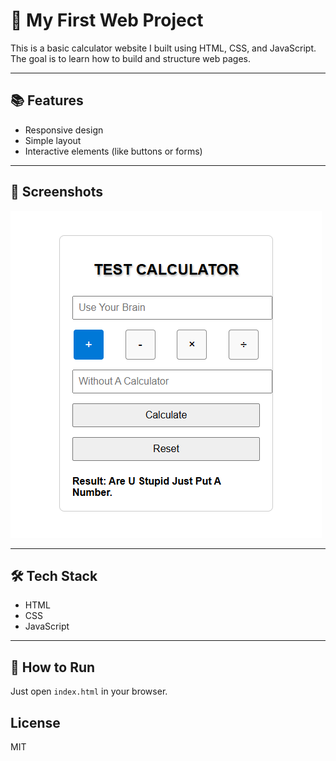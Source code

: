 # 📁 My First Web Project
This is a basic calculator website I built using HTML, CSS, and JavaScript.  
The goal is to learn how to build and structure web pages.

---

## 📚 Features
- Responsive design
- Simple layout
- Interactive elements (like buttons or forms)

---

## 📸 Screenshots
![Screenshot](images/Screenshot.png)

---

## 🛠️ Tech Stack
- HTML
- CSS
- JavaScript

---

## 🧪 How to Run

Just open `index.html` in your browser.

## License

MIT
